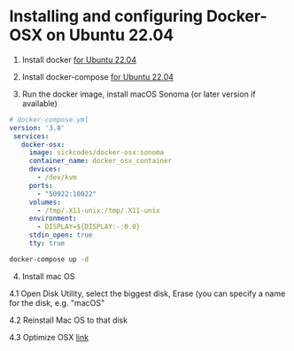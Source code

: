 # Installing and configuring Docker-OSX on Ubuntu 22.04

1. Install docker [for Ubuntu 22.04](https://www.digitalocean.com/community/tutorials/how-to-install-and-use-docker-on-ubuntu-22-04)

2. Install docker-compose  [for Ubuntu 22.04](https://www.digitalocean.com/community/tutorials/how-to-install-and-use-docker-compose-on-ubuntu-22-04)

3. Run the docker image, install macOS Sonoma (or later version if available)

```yaml
# docker-compose.yml
version: '3.8'
 services:
   docker-osx:
     image: sickcodes/docker-osx:sonoma
     container_name: docker_osx_container
     devices:
       - /dev/kvm
     ports:
       - "50922:10022"
     volumes:
       - /tmp/.X11-unix:/tmp/.X11-unix
     environment:
       - DISPLAY=${DISPLAY:-:0.0}
     stdin_open: true
     tty: true
 ```
```bash
docker-compose up -d
```

4. Install mac OS

4.1 Open Disk Utility, select the biggest disk, Erase (you can specify a name for the disk, e.g. "macOS"

4.2 Reinstall Mac OS to that disk

4.3 Optimize OSX [link](https://github.com/sickcodes/osx-optimizer)
